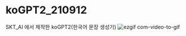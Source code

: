 # koGPT2_210912
SKT_AI 에서 제작한 koGPT2(한국어 문장 생성기)
![ezgif com-video-to-gif](https://user-images.githubusercontent.com/53261335/132967604-d00150e8-adf5-4349-a55e-c7148e2e4584.gif)
